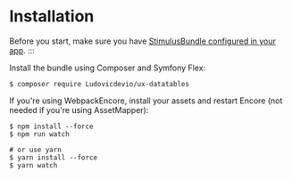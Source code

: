 # Installation

Before you start, make sure you have [StimulusBundle configured in your
app](https://symfony.com/bundles/StimulusBundle/current/index.html).
:::

Install the bundle using Composer and Symfony Flex:

``` terminal
$ composer require Ludovicdevio/ux-datatables
```

If you\'re using WebpackEncore, install your assets and restart Encore
(not needed if you\'re using AssetMapper):

``` terminal
$ npm install --force
$ npm run watch

# or use yarn
$ yarn install --force
$ yarn watch
```
